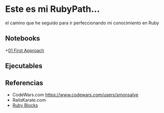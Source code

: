 # Este es mi RubyPath...

el camino que he seguido para ir perfeccionando mi
conocimiento en Ruby


## Notebooks

+[01 First Approach](https://nbviewer.jupyter.org/github/samcourses/samcourses.github.io/blob/master/Ruby/01.ipynb)

## Ejecutables



## Referencias

+ CodeWars.com https://www.codewars.com/users/smonsalve
+ RailsKarate.com
+ [Ruby Blocks](https://pragmaticstudio.com/tutorials/ruby-block-syntax)

